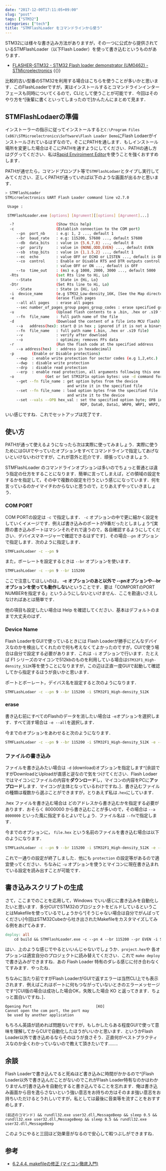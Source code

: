 ```yaml
---
date: "2017-12-09T17:11:05+09:00"
slug: "post"
tags: ["STM32"]
categories: ["tech"]
title: "STMFlashLoader をコマンドラインから使う"
---
```


<script async src="//cdn.embedly.com/widgets/platform.js"></script>

STM32には様々な書き込み方法がありますが，その一つに公式から提供されているSTMFlashLoader（以下Flash Loader）を使って書き込むというものがあります．

* [FLASHER\-STM32 \- STM32 Flash loader demonstrator \(UM0462\) \- STMicroelectronics](https://my.st.com/content/my_st_com/en/products/development-tools/software-development-tools/stm32-software-development-tools/stm32-programmers/flasher-stm32.license%3d1512066019528.product%3dFLASHER-STM32.html)
{{<embedly src="https://my.st.com/content/my_st_com/en/products/development-tools/software-development-tools/stm32-software-development-tools/stm32-programmers/flasher-stm32.license%3d1512066019528.product%3dFLASHER-STM32.html" title="FLASHER-STM32 - STM32 Flash loader demonstrator (UM0462) - STMicroelectronics">}}

比較的古い型番のSTM32を利用する場合はこちらを使うことが多いかと思います．このFlashLoaderですが，実はインストールするとコマンドラインインターフェースも同時についてくるので，CLIとして使うことが可能です．今回はそのやり方を^[後輩に書くといってしまったので]かんたんにまとめて見ます．

## STMFlashLodaerの準備

インストーラーの指示に従ってインストールすると`C:\Program Files (x86)\STMicroelectronics\Software\Flash Loader Demo`にFlash Lodaerがインストールされているはずなので，そこにPATHを通します．もしインストール場所を変更した場合はそこにPATHを通すようにしてください．PATHの通し方はググってください．私は[Rapid Enviroiment Editor](https://www.rapidee.com/ja/about)を使うことを強くおすすめします．

PATHが通せたら，コマンドプロンプト等で`STMFlashLodaer`とタイプし実行してみてください．正しくPATHが通っていれば以下のような画面が出るかと思います．

```bash
> STMFlashLoader
STMicroelectronics UART Flash Loader command line v2.7.0

 Usage :

 STMFlashLoader.exe [options] [Agrument][[options] [Agrument]...]

  -?                   (Show this help)
  -c                   (Establish connection to the COM port)
     --pn  port_nb     : e.g: 1, 2 ..., default 1
     --br  baud_rate   : e.g: 115200, 57600 ..., default 57600
     --db  data_bits   : value in {5,6,7,8} ..., default 8
     --pr  parity      : value in {NONE,ODD,EVEN} ..., default EVEN
     --sb  stop_bits   : value in {1,1.5,2} ..., default 1
     --ec  echo        : value OFF or ECHO or LISTEN ..., default is OFF
     --co  control     : Enable or Disable RTS and DTR outputs control
                       : value OFF or ON ..., default is OFF
     --to  time_out    : (ms) e.g 1000, 2000, 3000 ..., default 5000
  -Rts                 (set Rts line to Hi, Lo)
     --State           : State in {Hi, Lo}
  -Dtr                 (Set Rts line to Hi, Lo)
     --State           : State in {Hi, Lo}
  -i  device_name      (e.g STM32_Low-density_16K, [See the Map directory])
  -e                   (erase flash pages
     --all all pages   : erase all pages
     --sec number_of_pages_group pages_group_codes : erase specified group pages
  -u                   (Upload flash contents to a .bin, .hex or .s19 file )
     --fn  file_name   : full path name of the file
  -d                   (Download the content of a file into MCU flash)
     --a   address(hex): start @ in hex ; ignored if it is not a binary file
     --fn  file_name   : full path name (.bin, .hex or .s19 file)
     --v               : verify after download
     --o               : optimize; removes FFs data
  -r                   (Run the flash code at the specified address
     --a address(hex)  : address in hexadecimal)
  -p        (Enable or Disable protections)
     --ewp  : enable write protection for sector codes (e.g 1,2,etc.)
     --dwp  : disable write protection
     --drp  : disable read protection
     --erp  : enable read protection, all arguments following this one will fail
  -o              (Get or Set STM32F1x option bytes: use -d command for others!)
     --get --fn file_name : get option bytes from the device
                            and write it in the specified file
     --set --fn file_name : load option bytes from the specified file
                            and write it to the device
     --set --vals --OPB hex_val : set the specified option byte; OPB in: User,
                                  RDP, Data0, Data1, WRP0, WRP1, WRP2, WRP3
```

いい感じですね．これでセットアップは完了です．

## 使い方

PATHが通って使えるようになったら次は実際に使ってみましょう．実際に使うためにはGUIでやっていたオプションをすべてコマンドラインで指定してあげないといけないわけですが，これが意外と厄介です．頑張っていきましょう．

STMFlashLoader のコマンドラインオプションは多いのでちょっと普通とは違う指定の仕方をすることになります．簡単に言ってしまえば，どの領域の設定をするかを指定して，その中で複数の設定を行うという感じになっています．何を言っているのかイマイチわからないと思うので，とりあえずやっていきましょう．

### COM PORT

COM PORTの設定は `-c` で指定します． `-c` オプションの中で更に細かく設定をしていくイメージです．例えば書き込みのポートが9番だったとしましょう^[実際の書き込みポートはマシンそれぞれで違うので，各自確認するようにしてください．デバイスマネージャーで確認できるはずです]．その場合`--pn` オプションで指定します．次のように指定します．

```bash
STMFLashLodaer -c --pn 9
```

また，ボーレートを設定するときは `--br` オプションを使います． 

```bash
STMFLashLodaer -c --pn 9 --br 115200
```

ここで注意してほしいのは， **-c オプションのあと以外で --pnオプションや--brオプションを使っても動作しない**ということです．要は「COMPORTのPORT NUMBERを指定する」というふうにしないといけません．ここを勘違いさえしなければあとは簡単です．

他の項目も設定したい場合は Help を確認してください．基本はデフォルトのままで大丈夫のはず．

### Device Name

Flash LoaderをGUIで使っているときには Flash Loaderが勝手にどんなデバイスなのかを検出してくれたので何も考えなくてよかったのですが，CUIで使う場合は自分で設定する必要があります．これは `-i` オプションで行います．たとえば F1 シリーズのマイコンで512kbのものを利用している場合は`STM32F1_High-density_512K`等を使うことになりますが，この辺は正直一度GUIで起動して確認してから指定するほうが良いかと思います．

ポートとボーレート，デイバス名を設定すると次のようになります．

```bash
STMFLashLodaer -c --pn 9 --br 115200 -i STM32F1_High-density_512K
```

### erase

書き込む前にすべてのFlashのデータを消したい場合は `-e`オプションを選択します．すべて消す場合は `-e --all`を選択します．

今までのオプションをあわせると次のようになります．

```bash
STMFLashLodaer -c --pn 9 --br 115200 -i STM32F1_High-density_512K -e --all
```

### ファイルの書き込み

ファイルを書き込みたい場合は `-d` (download)オプションを指定します^[余談ですがDownloadとUploadが直感と逆なので気をつけてください．Flash Lodaerではマイコンにファイルの内容を**ダウンロード**し，マイコンの内容をPCに**アップロード**します．マイコンが主体となっているわけですね．]．書き込むファイルの種類は複数から選ぶことができますが，とりあえず私は`.hex`にしています．

.hex ファイルを書き込む場合は どのアドレスから書き込むかを指定する必要があります．おそらく 8000000 から書き込むことが多いので，その場合は `--a 8000000` といった風に指定するとよいでしょう．ファイル名は `--fn`で指定します．

今までのオプションに， `file.hex` という名前のファイルを書き込む場合は以下のようになります．

```bash
STMFLashLodaer -c --pn 9 --br 115200 -i STM32F1_High-density_512K -e --all -d --a 8000000 --fn "file.hex"
```

これで一通りの設定が終了しました．他にも `protection` の設定等があるので適宜使ってください．ちなみに `-u` オプションを使うとマイコンに現在書き込まれている設定を読み出すことが可能です．

## 書き込みスクリプトの生成

さて，ここまでのことを応用して，Windows でいい感じに書き込みを自動化したいと思います．多分CUIでSTM32のプロジェクトをビルドしているということはMakefileを使っているでしょうから^[そうじゃない場合は自分でがんばってください]今回はSTM32Cubeから吐き出されたMakefileをカスタマイズしてみる例をあげてみます．

```Makefile
deploy: all
	cd build && STMFlashLoader.exe -c --pn 4 --br 115200 --pr EVEN -i STM32F1_High-density_512K -e --all -d --a 8000000 --fn "project.hex" && cd ..
```

はい．上のような感じでやるといいんじゃないでしょうか．`project.hex`や 各オプションは適宜自分のプロジェクトに読み替えてください．これで `make deploy` で書き込みができますね．あの Flash Loader 特有のダレる感じに付き合わなくてすみます．やったね．

ちなみに当たり前ですがFlash LoaderがGUIで返すエラーは当然CLI上でも表示されます．例えばこれはポートに何もつながっていないときのエラーメッセージです^[CUI版の場合は成功した場合OK，失敗した場合 KO と返ってきます．ちょっと面白いですね．]．

```
Opening Port                             [KO]
Cannot open the com port, the port may
 be used by another application
```

もちろん英語が読めれば問題ないですが，もしかしたらある程度GUIで使って意味を理解してからCUIで自動化したほうがいいかと思います．というかFlash Loader以外で書き込めるならそのほうが良さそう．正直何がベストプラクティスなのか全くわかっていないので教えて頂きたいです……．

## 余談

Flash Loaderで書き込んでると死ぬほど書き込みに時間がかかるので^[Flash Loader以外で書き込んだことがないのでこれがFlash Loader特有なのかはわかりませんが]書き込みを自動化すると書き込んでることを忘れます．俺は書き込み画面から目を逸らさないという強い意志をお持ちの方はそのまま強い意志をお持ちいただけるとうれしいですが，私としては最後に音楽等を流すことをおすすめします．

```
(前述のコマンド) && rundll32.exe user32.dll,MessageBeep && sleep 0.5 && rundll32.exe user32.dll,MessageBeep && sleep 0.5 && rundll32.exe user32.dll,MessageBeep
```

このようにやると三回ほど効果音がなるので安心して暇つぶしができますね．

## 参考

- [6\.2\.4\.4\. makefileの修正 (マイコン徹底入門)](http://miqn.net/introduction/139.html)